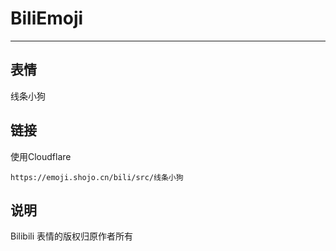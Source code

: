 # BiliEmoji
---
## 表情
线条小狗
## 链接
使用Cloudflare
```
https://emoji.shojo.cn/bili/src/线条小狗
```
## 说明
Bilibili 表情的版权归原作者所有
